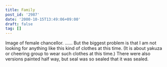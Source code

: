 ```yaml
---
title: Family
post_id: '2987'
date: '2000-10-15T13:49:06+09:00'
draft: false
tag: []
---
```


Image of female chancellor. ...... But the biggest problem is that I am not looking for anything like this kind of clothes at this time. (It is about yakuza or cheering group to wear such clothes at this time.) There were also versions painted half way, but seal was so sealed that it was sealed.